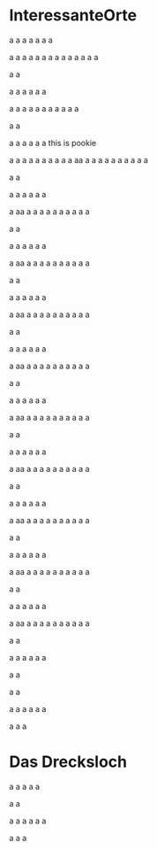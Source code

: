 # InteressanteOrte

a
a
a
a
a
a
a

a
a
a
a
a
a
a
a
a
a
a
a
a
a

a
a

a
a
a
a
a
a

a
a
a
a
a
a
a
a
a
a
a

a
a

a
a
a
a
a
a
<a name="pookie">this is pookie</a>

a
a
a
a
a
a
a
a
a
a
aa
a
a
a
a
a
a
a
a
a
a

a
a

a
a
a
a
a
a

a
aa
a
a
a
a
a
a
a
a
a
a

a
a

a
a
a
a
a
a

a
aa
a
a
a
a
a
a
a
a
a
a

a
a

a
a
a
a
a
a

a
aa
a
a
a
a
a
a
a
a
a
a

a
a

a
a
a
a
a
a

a
aa
a
a
a
a
a
a
a
a
a
a

a
a

a
a
a
a
a
a

a
aa
a
a
a
a
a
a
a
a
a
a

a
a

a
a
a
a
a
a

a
aa
a
a
a
a
a
a
a
a
a
a

a
a

a
a
a
a
a
a

a
aa
a
a
a
a
a
a
a
a
a
a

a
a

a
a
a
a
a
a

a
aa
a
a
a
a
a
a
a
a
a
a

a
a

a
a
a
a
a
a

a
aa
a
a
a
a
a
a
a
a
a
a

a
a

a
a
a
a
a
a

a
a

a
a

a
a
a
a
a
a

a
a
a
# <a id="das-drecksloch"></a> Das Drecksloch

a
a
a
a
a

a
a

a
a
a
a
a
a

a
a
a
